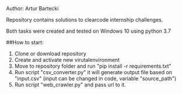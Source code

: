 Author: Artur Bartecki

Repository contains solutions to clearcode internship challenges.

Both tasks were created and tested on Windows 10 using python 3.7

##How to start:
1. Clone or download repository
2. Create and activate new virutalenvironment
3. Move to repository folder and run "pip install -r requirements.txt"
4. Run script "csv_converter.py" it will generate output file based on "input.csv" (input can be changed in code, variable "source_path")
5. Run script "web_crawler.py" and pass url to it. 